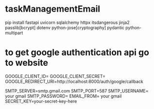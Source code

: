 # taskManagementEmail

pip install fastapi  uvicorn  sqlalchemy httpx itsdangerous jinja2  passlib[bcrypt] dotenv  python-jose[cryptography]  pydantic  python-multipart

# to get google authentication api go to website 

GOOGLE_CLIENT_ID=
GOOGLE_CLIENT_SECRET=
GOOGLE_REDIRECT_URI=http://localhost:8000/auth/google/callback

SMTP_SERVER=smtp.gmail.com
SMTP_PORT=587
SMTP_USERNAME= your gmail
SMTP_PASSWORD=
EMAIL_FROM= your gmail 
SECRET_KEY=your-secret-key-here
